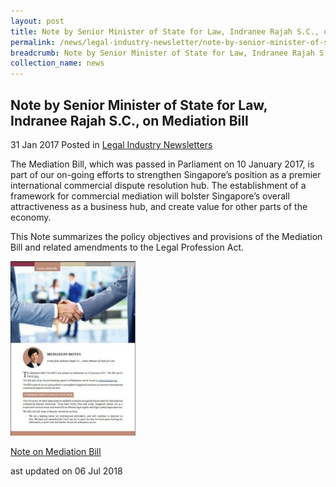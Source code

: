 ```yaml
---
layout: post
title: Note by Senior Minister of State for Law, Indranee Rajah S.C., on the MinLaw-UniSIM Study Award
permalink: /news/legal-industry-newsletter/note-by-senior-minister-of-state-for-law--indranee-rajah-s-c---o12/
breadcrumb: Note by Senior Minister of State for Law, Indranee Rajah S.C., on the MinLaw-UniSIM Study Award
collection_name: news
---
```


<style>
  .image {width: 200px;}
  .image img {max-width: 100%;}
</style>

Note by Senior Minister of State for Law, Indranee Rajah S.C., on Mediation Bill
---

31 Jan 2017 Posted in [Legal Industry Newsletters](/news/legal-industry-newsletters/)

The Mediation Bill, which was passed in Parliament on 10 January 2017, is part of our on-going efforts to strengthen Singapore’s position as a premier international commercial dispute resolution hub. The establishment of a framework for commercial mediation will bolster Singapore’s overall attractiveness as a business hub, and create value for other parts of the economy.

This Note summarizes the policy objectives and provisions of the Mediation Bill and related amendments to the Legal Profession Act.  

<div class="image">
  <a href="/files/NoteonMediationAct.pdf/"><img src="/images/1530863809189.jpg/"></a>
</div>

<a href="/files/NoteonMediationAct.pdf/">Note on Mediation Bill</a>

<p class="right-side-updated">ast updated on 06 Jul 2018</p>
